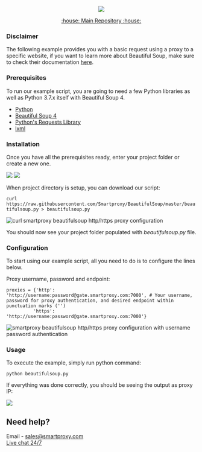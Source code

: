 <p align="center">
    <a href="https://dashboard.smartproxy.com/?page=residential-proxies&utm_source=socialorganic&utm_medium=social&utm_campaign=resi_trial_GITHUB"><img src="https://i.imgur.com/3uZgYJ9.png"></a>
</p>

<p align="center">
    <a href="https://github.com/Smartproxy/Smartproxy"> :house: Main Repository :house: </a>
</p>

### Disclaimer

The following example provides you with a basic request using a proxy to a specific website, if you want to learn more about Beautiful Soup, make sure to check their documentation [here](https://www.crummy.com/software/BeautifulSoup/bs4/doc/#quick-start).

### Prerequisites

To run our example script, you are going to need a few Python libraries as well as Python 3.7.x itself with Beautiful Soup 4.

* [Python](https://www.python.org/downloads/)
* [Beautiful Soup 4](https://www.crummy.com/software/BeautifulSoup/bs4/doc/#installing-beautiful-soup)
* [Python's Requests Library](https://realpython.com/python-requests/)
* [lxml](https://lxml.de/installation.html)

### Installation

Once you have all the prerequisites ready, enter your project folder or create a new one.

<img src="https://i.imgur.com/RaLIVjy.png">
<img src="https://i.imgur.com/1TeL3xI.png">

When project directory is setup, you can download our script:

`curl https://raw.githubusercontent.com/Smartproxy/BeautifulSoup/master/beautifulsoup.py > beautifulsoup.py`

<img src="https://i.imgur.com/nE2ANuV.png" alt="curl smartproxy beautifulsoup http/https proxy configuration">

You should now see your project folder populated with *beautifulsoup.py* file.

### Configuration

To start using our example script, all you need to do is to configure the lines below.

Proxy username, password and endpoint:
```
proxies = {'http': 'http://username:password@gate.smartproxy.com:7000', # Your username, password for proxy authentication, and desired endpoint within punctuation marks ('')
          'https': 'http://username:password@gate.smartproxy.com:7000'} 
```

<img src="https://i.imgur.com/xUB7Q6s.png" alt="smartproxy beautifulsoup http/https proxy configuration with username password authentication">

### Usage

To execute the example, simply run python command:

```
python beautifulsoup.py
```

If everything was done correctly, you should be seeing the output as proxy IP:

<img src="https://i.imgur.com/7vNWqRi.png">

## Need help?
Email - sales@smartproxy.com
<br><a href="https://smartproxy.com">Live chat 24/7</a>

